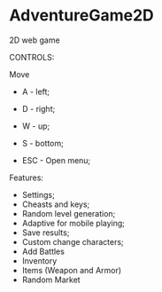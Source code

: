 # AdventureGame2D
2D web game


CONTROLS:

Move
* A - left;
* D - right;
* W - up;
* S - bottom;

* ESC - Open menu;



Features:
* Settings;
* Cheasts and keys;
* Random level generation;
* Adaptive for mobile playing;
* Save results;
* Custom change characters;
* Add Battles
* Inventory
* Items (Weapon and Armor)
* Random Market
